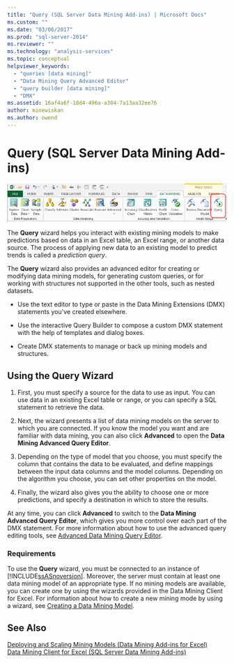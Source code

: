 ```yaml
---
title: "Query (SQL Server Data Mining Add-ins) | Microsoft Docs"
ms.custom: ""
ms.date: "03/06/2017"
ms.prod: "sql-server-2014"
ms.reviewer: ""
ms.technology: "analysis-services"
ms.topic: conceptual
helpviewer_keywords: 
  - "queries [data mining]"
  - "Data Mining Query Advanced Editor"
  - "query builder [data mining]"
  - "DMX"
ms.assetid: 16af4a6f-18d4-496a-a304-7a13aa32ee76
author: minewiskan
ms.author: owend
---
```

# Query (SQL Server Data Mining Add-ins)
  ![Query Model button, Data Mining ribbon](media/dmc-query.gif "Query Model button, Data Mining ribbon")  
  
 The **Query** wizard helps you interact with existing mining models to make predictions based on data in an Excel table, an Excel range, or another data source. The process of applying new data to an existing model to predict trends is called a *prediction query*.  
  
 The **Query** wizard also provides an advanced editor for creating or modifying data mining models, for generating custom queries, or for working with structures not supported in the other tools, such as nested datasets.  
  
-   Use the text editor to type or paste in the Data Mining Extensions (DMX) statements you've created elsewhere.  
  
-   Use the interactive Query Builder to compose a custom DMX statement with the help of templates and dialog boxes.  
  
-   Create DMX statements to manage or back up mining models and structures.  
  
## Using the Query Wizard  
  
1.  First, you must specify a source for the data to use as input. You can use data in an existing Excel table or range, or you can specify a SQL statement to retrieve the data.  
  
2.  Next, the wizard presents a list of data mining models on the server to which you are connected. If you know the model you want and are familiar with data mining, you can also click **Advanced** to open the **Data Mining Advanced Query Editor**.  
  
3.  Depending on the type of model that you choose, you must specify the column that contains the data to be evaluated, and define mappings between the input data columns and the model columns. Depending on the algorithm you choose, you can set other properties on the model.  
  
4.  Finally, the wizard also gives you the ability to choose one or more predictions, and specify a destination in which to store the results.  
  
 At any time, you can click **Advanced** to switch to the **Data Mining Advanced Query Editor**, which gives you more control over each part of the DMX statement. For more information about how to use the advanced query editing tools, see [Advanced Data Mining Query Editor](advanced-data-mining-query-editor.md).  
  
### Requirements  
 To use the **Query** wizard, you must be connected to an instance of [!INCLUDE[ssASnoversion](../includes/ssasnoversion-md.md)]. Moreover, the server must contain at least one data mining model of an appropriate type. If no mining models are available, you can create one by using the wizards provided in the Data Mining Client for Excel. For information about how to create a new mining mode by using a wizard, see [Creating a Data Mining Model](creating-a-data-mining-model.md).  
  
## See Also  
 [Deploying and Scaling Mining Models &#40;Data Mining Add-ins for Excel&#41;](deploying-and-scaling-mining-models-data-mining-add-ins-for-excel.md)   
 [Data Mining Client for Excel &#40;SQL Server Data Mining Add-ins&#41;](data-mining-client-for-excel-sql-server-data-mining-add-ins.md)  
  
  
